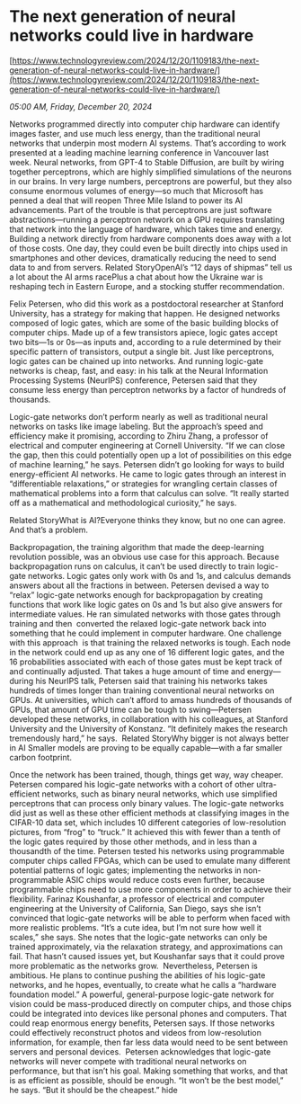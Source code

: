 # The next generation of neural networks could live in hardware

[https://www.technologyreview.com/2024/12/20/1109183/the-next-generation-of-neural-networks-could-live-in-hardware/](https://www.technologyreview.com/2024/12/20/1109183/the-next-generation-of-neural-networks-could-live-in-hardware/)

*05:00 AM, Friday, December 20, 2024*

Networks programmed directly into computer chip hardware can identify images faster, and use much less energy, than the traditional neural networks that underpin most modern AI systems. That’s according to work presented at a leading machine learning conference in Vancouver last week. Neural networks, from GPT-4 to Stable Diffusion, are built by wiring together perceptrons, which are highly simplified simulations of the neurons in our brains. In very large numbers, perceptrons are powerful, but they also consume enormous volumes of energy—so much that Microsoft has penned a deal that will reopen Three Mile Island to power its AI advancements.  Part of the trouble is that perceptrons are just software abstractions—running a perceptron network on a GPU requires translating that network into the language of hardware, which takes time and energy. Building a network directly from hardware components does away with a lot of those costs. One day, they could even be built directly into chips used in smartphones and other devices, dramatically reducing the need to send data to and from servers. Related StoryOpenAI’s “12 days of shipmas” tell us a lot about the AI arms racePlus a chat about how the Ukraine war is reshaping tech in Eastern Europe, and a stocking stuffer recommendation.

Felix Petersen, who did this work as a postdoctoral researcher at Stanford University, has a strategy for making that happen. He designed networks composed of logic gates, which are some of the basic building blocks of computer chips. Made up of a few transistors apiece, logic gates accept two bits—1s or 0s—as inputs and, according to a rule determined by their specific pattern of transistors, output a single bit. Just like perceptrons, logic gates can be chained up into networks. And running logic-gate networks is cheap, fast, and easy: in his talk at the Neural Information Processing Systems (NeurIPS) conference, Petersen said that they consume less energy than perceptron networks by a factor of hundreds of thousands.

Logic-gate networks don’t perform nearly as well as traditional neural networks on tasks like image labeling. But the approach’s speed and efficiency make it promising, according to Zhiru Zhang, a professor of electrical and computer engineering at Cornell University. “If we can close the gap, then this could potentially open up a lot of possibilities on this edge of machine learning,” he says. Petersen didn’t go looking for ways to build energy-efficient AI networks. He came to logic gates through an interest in “differentiable relaxations,” or strategies for wrangling certain classes of mathematical problems into a form that calculus can solve. “It really started off as a mathematical and methodological curiosity,” he says.

Related StoryWhat is AI?Everyone thinks they know, but no one can agree. And that’s a problem.

Backpropagation, the training algorithm that made the deep-learning revolution possible, was an obvious use case for this approach. Because backpropagation runs on calculus, it can’t be used directly to train logic-gate networks. Logic gates only work with 0s and 1s, and calculus demands answers about all the fractions in between. Petersen devised a way to “relax” logic-gate networks enough for backpropagation by creating functions that work like logic gates on 0s and 1s but also give answers for intermediate values. He ran simulated networks with those gates through training and then  converted the relaxed logic-gate network back into something that he could implement in computer hardware. One challenge with this approach  is that training the relaxed networks is tough. Each node in the network could end up as any one of 16 different logic gates, and the 16 probabilities associated with each of those gates must be kept track of and continually adjusted. That takes a huge amount of time and energy—during his NeurIPS talk, Petersen said that training his networks takes hundreds of times longer than training conventional neural networks on GPUs. At universities, which can’t afford to amass hundreds of thousands of GPUs, that amount of GPU time can be tough to swing—Petersen developed these networks, in collaboration with his colleagues, at Stanford University and the University of Konstanz. “It definitely makes the research tremendously hard,” he says.  Related StoryWhy bigger is not always better in AI Smaller models are proving to be equally capable—with a far smaller carbon footprint.

Once the network has been trained, though, things get way, way cheaper. Petersen compared his logic-gate networks with a cohort of other ultra-efficient networks, such as binary neural networks, which use simplified perceptrons that can process only binary values. The logic-gate networks did just as well as these other efficient methods at classifying images in the CIFAR-10 data set, which includes 10 different categories of low-resolution pictures, from “frog” to “truck.” It achieved this with fewer than a tenth of the logic gates required by those other methods, and in less than a thousandth of the time. Petersen tested his networks using programmable computer chips called FPGAs, which can be used to emulate many different potential patterns of logic gates; implementing the networks in non-programmable ASIC chips would reduce costs even further, because programmable chips need to use more components in order to achieve their flexibility. Farinaz Koushanfar, a professor of electrical and computer engineering at the University of California, San Diego, says she isn’t convinced that logic-gate networks will be able to perform when faced with more realistic problems. “It’s a cute idea, but I’m not sure how well it scales,” she says. She notes that the logic-gate networks can only be trained approximately, via the relaxation strategy, and approximations can fail. That hasn’t caused issues yet, but Koushanfar says that it could prove more problematic as the networks grow.  Nevertheless, Petersen is ambitious. He plans to continue pushing the abilities of his logic-gate networks, and he hopes, eventually, to create what he calls a “hardware foundation model.” A powerful, general-purpose logic-gate network for vision could be mass-produced directly on computer chips, and those chips could be integrated into devices like personal phones and computers. That could reap enormous energy benefits, Petersen says. If those networks could effectively reconstruct photos and videos from low-resolution information, for example, then far less data would need to be sent between servers and personal devices.  Petersen acknowledges that logic-gate networks will never compete with traditional neural networks on performance, but that isn’t his goal. Making something that works, and that is as efficient as possible, should be enough. “It won’t be the best model,” he says. “But it should be the cheapest.” hide


